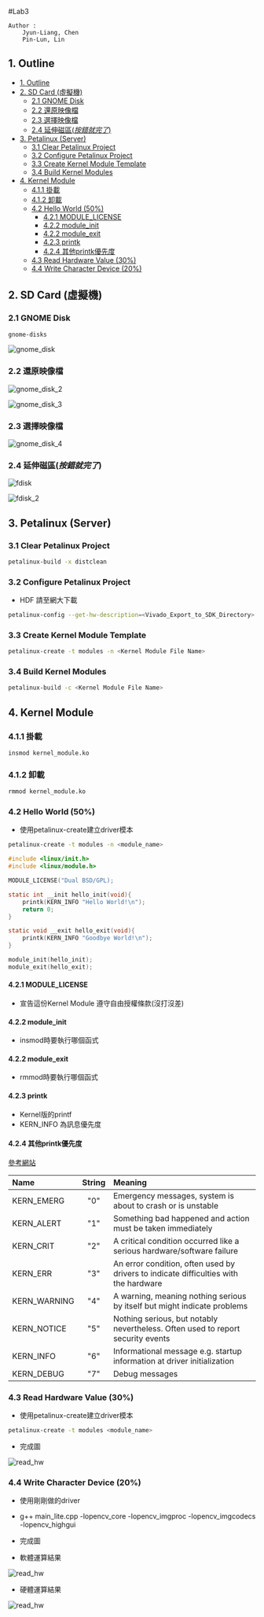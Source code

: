 #Lab3

```
Author : 
    Jyun-Liang, Chen
    Pin-Lun, Lin
```

## 1. Outline
- [1. Outline](#1-outline)
- [2. SD Card (虛擬機)](#2-sd-card-%e8%99%9b%e6%93%ac%e6%a9%9f)
  - [2.1 GNOME Disk](#21-gnome-disk)
  - [2.2 還原映像檔](#22-%e9%82%84%e5%8e%9f%e6%98%a0%e5%83%8f%e6%aa%94)
  - [2.3 選擇映像檔](#23-%e9%81%b8%e6%93%87%e6%98%a0%e5%83%8f%e6%aa%94)
  - [2.4 延伸磁區(*按錯就完了*)](#24-%e5%bb%b6%e4%bc%b8%e7%a3%81%e5%8d%80%e6%8c%89%e9%8c%af%e5%b0%b1%e5%ae%8c%e4%ba%86)
- [3. Petalinux (Server)](#3-petalinux-server)
  - [3.1 Clear Petalinux Project](#31-clear-petalinux-project)
  - [3.2 Configure Petalinux Project](#32-configure-petalinux-project)
  - [3.3 Create Kernel Module Template](#33-create-kernel-module-template)
  - [3.4 Build Kernel Modules](#34-build-kernel-modules)
- [4. Kernel Module](#4-kernel-module)
  - [4.1.1 掛載](#411-%e6%8e%9b%e8%bc%89)
  - [4.1.2 卸載](#412-%e5%8d%b8%e8%bc%89)
  - [4.2 Hello World (50%)](#42-hello-world-50)
    - [4.2.1 MODULE_LICENSE](#421-modulelicense)
    - [4.2.2 module_init](#422-moduleinit)
    - [4.2.2 module_exit](#422-moduleexit)
    - [4.2.3 printk](#423-printk)
    - [4.2.4 其他printk優先度](#424-%e5%85%b6%e4%bb%96printk%e5%84%aa%e5%85%88%e5%ba%a6)
  - [4.3 Read Hardware Value (30%)](#43-read-hardware-value-30)
  - [4.4 Write Character Device (20%)](#44-write-character-device-20)


## 2. SD Card (虛擬機)

### 2.1 GNOME Disk

```bash
gnome-disks
```

![gnome_disk](./images/Image/gnome_disk.png)

### 2.2 還原映像檔

![gnome_disk_2](./images/Image/gnome_disk_2.png)

![gnome_disk_3](./images/Image/gnome_disk_3.png)


### 2.3 選擇映像檔

![gnome_disk_4](./images/Image/gnome_disk_4.png)

### 2.4 延伸磁區(*按錯就完了*)

![fdisk](images/Image/fdisk.png)

![fdisk_2](images/Image/fdisk_2.png)

## 3. Petalinux (Server)

### 3.1 Clear Petalinux Project

```bash
petalinux-build -x distclean
```

### 3.2 Configure Petalinux Project

- HDF 請至網大下載

```bash
petalinux-config --get-hw-description=<Vivado_Export_to_SDK_Directory>
```

### 3.3 Create Kernel Module Template

```bash
petalinux-create -t modules -n <Kernel Module File Name>
```

### 3.4 Build Kernel Modules

```bash
petalinux-build -c <Kernel Module File Name>
```

## 4. Kernel Module

### 4.1.1 掛載

```bash
insmod kernel_module.ko
```

### 4.1.2 卸載

```bash
rmmod kernel_module.ko
```

### 4.2 Hello World (50%)

- 使用petalinux-create建立driver模本
```bash
petalinux-create -t modules -n <module_name>
```

```c
#include <linux/init.h>
#include <linux/module.h>

MODULE_LICENSE("Dual BSD/GPL);

static int __init hello_init(void){
    printk(KERN_INFO "Hello World!\n");
    return 0;
}

static void __exit hello_exit(void){
    printk(KERN_INFO "Goodbye World!\n");
}

module_init(hello_init);
module_exit(hello_exit);

```

#### 4.2.1 MODULE_LICENSE
- 宣告這份Kernel Module 遵守自由授權條款(沒打沒差)

#### 4.2.2 module_init
- insmod時要執行哪個函式

#### 4.2.2 module_exit
- rmmod時要執行哪個函式

#### 4.2.3 printk
- Kernel版的printf
- KERN_INFO 為訊息優先度

#### 4.2.4 其他printk優先度
[參考網站](https://elinux.org/Debugging_by_printing)

|Name | String | Meaning |
| :------------ | :-----------: | :----------- |
|KERN_EMERG    |  "0" |Emergency messages, system is about to crash or is unstable |
|KERN_ALERT    |  "1" |Something bad happened and action must be taken immediately |
|KERN_CRIT     |  "2" |A critical condition occurred like a serious hardware/software failure |
|KERN_ERR      |  "3" |An error condition, often used by drivers to indicate difficulties with the hardware|
|KERN_WARNING  |  "4" |A warning, meaning nothing serious by itself but might indicate problems |
|KERN_NOTICE   |  "5" |Nothing serious, but notably nevertheless. Often used to report security events |
|KERN_INFO     |  "6" |Informational message e.g. startup information at driver initialization |
|KERN_DEBUG    |  "7" |Debug messages |


### 4.3 Read Hardware Value (30%)
- 使用petalinux-create建立driver模本
```bash
petalinux-create -t modules <module_name>
```

- 完成圖

![read_hw](./images/read_hardware.png)

### 4.4 Write Character Device (20%)

- 使用剛剛做的driver

- g++ main_lite.cpp -lopencv_core -lopencv_imgproc -lopencv_imgcodecs -lopencv_highgui

- 完成圖

- 軟體運算結果
  
![read_hw](./images/sw_result.bmp)

- 硬體運算結果
  
![read_hw](./images/hw_result.bmp)